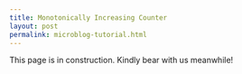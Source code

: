 ```yaml
---
title: Monotonically Increasing Counter
layout: post
permalink: microblog-tutorial.html
---
```


This page is in construction. Kindly bear with us meanwhile!
